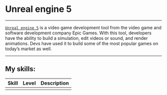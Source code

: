 # Unreal engine 5

---

[`Unreal engine 5`](https://www.unrealengine.com/) is a video game development tool from the video game and software development company Epic Games. With this tool, developers have the ability to build a simulation, edit videos or sound, and render animations. Devs have used it to build some of the most popular games on today’s market as well.

---

## My skills:

| Skill	| Level	| Description |
| :---- | :---- | :---------- |
|	|	| 	|

